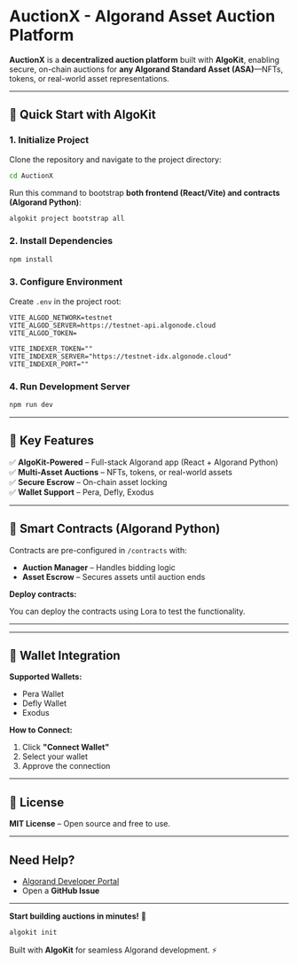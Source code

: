 # **AuctionX - Algorand Asset Auction Platform**  

**AuctionX** is a **decentralized auction platform** built with **AlgoKit**, enabling secure, on-chain auctions for **any Algorand Standard Asset (ASA)**—NFTs, tokens, or real-world asset representations.  

---

## **🚀 Quick Start with AlgoKit**  

### **1. Initialize Project**  
Clone the repository and navigate to the project directory:  
```bash
cd AuctionX
```
Run this command to bootstrap **both frontend (React/Vite) and contracts (Algorand Python)**:  
```bash
algokit project bootstrap all
```  

### **2. Install Dependencies**  
```bash
npm install
```  

### **3. Configure Environment**  
Create `.env` in the project root:  
```env
VITE_ALGOD_NETWORK=testnet
VITE_ALGOD_SERVER=https://testnet-api.algonode.cloud
VITE_ALGOD_TOKEN=

VITE_INDEXER_TOKEN=""
VITE_INDEXER_SERVER="https://testnet-idx.algonode.cloud"
VITE_INDEXER_PORT=""

```  

### **4. Run Development Server**  
```bash
npm run dev
```  

---

## **🔧 Key Features**  
✅ **AlgoKit-Powered** – Full-stack Algorand app (React + Algorand Python)  
✅ **Multi-Asset Auctions** – NFTs, tokens, or real-world assets  
✅ **Secure Escrow** – On-chain asset locking  
✅ **Wallet Support** – Pera, Defly, Exodus  

---

## **📜 Smart Contracts (Algorand Python)**  
Contracts are pre-configured in `/contracts` with:  
- **Auction Manager** – Handles bidding logic  
- **Asset Escrow** – Secures assets until auction ends  

**Deploy contracts:**  

You can deploy the contracts using Lora to test the functionality.
 

---



---

## **🔗 Wallet Integration**  
**Supported Wallets:**  
- Pera Wallet  
- Defly Wallet  
- Exodus  

**How to Connect:**  
1. Click **"Connect Wallet"**  
2. Select your wallet  
3. Approve the connection  

---

## **📜 License**  
**MIT License** – Open source and free to use.  

---

## **Need Help?**  
- [Algorand Developer Portal](https://dev.algorand.co/)  
- Open a **GitHub Issue**  

---

**Start building auctions in minutes!** 🚀  
```bash
algokit init
```  

Built with **AlgoKit** for seamless Algorand development. ⚡